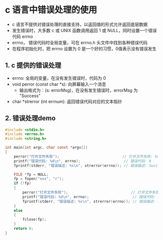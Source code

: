 # c 语言中错误处理的使用

- c 语言不提供对错误处理的直接支持，以返回值的形式允许返回底层数据
- 发生错误时，大多数 c 或 UNIX 函数调用返回 1 或 NULL，同时设置一个错误代码 errno
- errno， 错误代码时全局变量，可在 errno.h 头文件中找到各种错误代码
- 在程序初始化时，把 errno 设置为 0 是一个好的习惯，0值表示没有错误发生

## 1. c 提供的错误处理

- errno: 全局的变量，在没有发生错误时，代码为 0
- void perror (const char *s): 向屏幕输入一个消息
  - 输出格式为：(s: errorMsg)，在没有发生错误时，errorMsg 为 "Success"
- char *strerror (int errnum): 返回错误代码对应的文本指针


## 2. 错误处理demo

```c
#include <stdio.h>
#include <errno.h>
#include <string.h>

int main(int argc, char const *argv[])
{
    perror("打开文件失败");                             // 打开文件失败: Success
    printf("错误代码: %d\n", errno);                    // 错误代码: 0
    fprintf(stderr, "错误描述: %s\n", strerror(errno)); // 错误描述: Success

    FILE *fp = NULL;
    fp = fopen("xxx", "r");
    if (!fp)
    {
        perror("打开文件失败");                             // 打开文件失败: No such file or directory
        printf("错误代码: %d\n", errno);                    // 错误代码: 2
        fprintf(stderr, "错误描述: %s\n", strerror(errno)); // 错误描述: No such file or directory
    }
    else
    {
        fclose(fp);
    }
    return 0;
}
```


